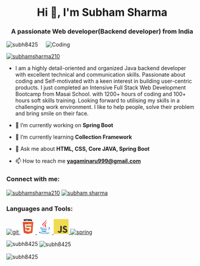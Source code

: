 
<h1 align="center">Hi 👋, I'm Subham Sharma</h1>
<h3 align="center">A passionate Web developer(Backend developer) from India</h3>
<img align="right" alt="Coding" width="400" src="https://media0.giphy.com/media/WtTnAfZn6aVJfBzlN3/giphy.gif?cid=ecf05e47u0udms5dfwdim9wbiflcur5s2hn1eg2fz7bk8kde&rid=giphy.gif&ct=g">



<p align="left"> <img src="https://komarev.com/ghpvc/?username=subh8425&label=Profile%20views&color=0e75b6&style=flat" alt="subh8425" /> </p>

<p align="left"> <a href="https://twitter.com/subhamsharma210" target="blank"><img src="https://img.shields.io/twitter/follow/subhamsharma210?logo=twitter&style=for-the-badge" alt="subhamsharma210" /></a> </p>

- I am a highly detail-oriented and organized Java backend developer with excellent technical and communication skills. Passionate about coding and Self-motivated with a keen interest in building user-centric products. I just completed an Intensive Full Stack Web Development Bootcamp from Masai School. with 1200+ hours of coding and 100+ hours soft skills training. Looking forward to utilising my skills in a challenging work environment. I like to help people, solve their problem and bring smile on their face.

- 🔭 I’m currently working on **Spring Boot**

- 🌱 I’m currently learning **Collection Framework**

- 💬 Ask me about **HTML, CSS, Core JAVA, Spring Boot**

- 📫 How to reach me **yagaminaru999@gmail.com**

<h3 align="left">Connect with me:</h3>
<p align="left">
<a href="https://twitter.com/subhamsharma210" target="blank"><img align="center" src="https://raw.githubusercontent.com/rahuldkjain/github-profile-readme-generator/master/src/images/icons/Social/twitter.svg" alt="subhamsharma210" height="30" width="40" /></a>
<a href="https://linkedin.com/in/subham sharma" target="blank"><img align="center" src="https://raw.githubusercontent.com/rahuldkjain/github-profile-readme-generator/master/src/images/icons/Social/linked-in-alt.svg" alt="subham sharma" height="30" width="40" /></a>
</p>

<h3 align="left">Languages and Tools:</h3>
<p align="left"> <a href="https://git-scm.com/" target="_blank" rel="noreferrer"> <img src="https://www.vectorlogo.zone/logos/git-scm/git-scm-icon.svg" alt="git" width="40" height="40"/> </a> <a href="https://www.w3.org/html/" target="_blank" rel="noreferrer"> <img src="https://raw.githubusercontent.com/devicons/devicon/master/icons/html5/html5-original-wordmark.svg" alt="html5" width="40" height="40"/> </a> <a href="https://www.java.com" target="_blank" rel="noreferrer"> <img src="https://raw.githubusercontent.com/devicons/devicon/master/icons/java/java-original.svg" alt="java" width="40" height="40"/> </a> <a href="https://developer.mozilla.org/en-US/docs/Web/JavaScript" target="_blank" rel="noreferrer"> <img src="https://raw.githubusercontent.com/devicons/devicon/master/icons/javascript/javascript-original.svg" alt="javascript" width="40" height="40"/> </a> <a href="https://spring.io/" target="_blank" rel="noreferrer"> <img src="https://www.vectorlogo.zone/logos/springio/springio-icon.svg" alt="spring" width="40" height="40"/> </a> </p>

<p><img align="left" src="https://github-readme-stats.vercel.app/api/top-langs?username=subh8425&show_icons=true&locale=en&layout=compact" alt="subh8425" /></p>

<p>&nbsp;<img align="center" src="https://github-readme-stats.vercel.app/api?username=subh8425&show_icons=true&locale=en" alt="subh8425" /></p>

<p><img align="center" src="https://github-readme-streak-stats.herokuapp.com/?user=subh8425&" alt="subh8425" /></p>
